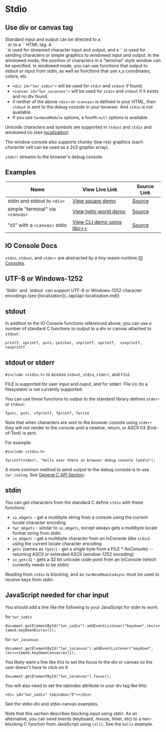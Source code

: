<h1>Stdio</h1>

<h2>Use div or canvas tag</h2>
Standard input and output can be directed to a `<div>` or to a `<canvas>` HTML tag.  A `<div>` is used for streamed character input and output, and a `<canvas>` is used for sending characters or simple graphics to windowed input and output.  In the windowed mode, the position of characters in a "terminal" style window can be specified.  In windowed mode, you can use functions that output to stdout or input from stdin, as well as functions that use x,y coordinates, colors, etc.

- `<div id="twr_iodiv">` will be used for `stdin` and `stdout` if found.
- `<canvas id="twr_iocanvas">` will be used for `stdin` and `stdout` if it exists and no div found. 
- if neither of the above `<div>` or `<canvas>` is defined in your HTML, then `stdout` is sent to the debug console in your browser. And `stdin` is not available.
- If you use `twrWasmModule` options, a fourth `null` options is available.

Unicode characters and symbols are supported in `stdout` and `stdin` and windowed i/o (see [localization](../api/api-localization.md)).

The window console also supports chunky (low res) graphics (each character cell can be used as a 2x3 graphic array). 

`stderr` streams to the browser's debug console.

<h2>Examples</h2>

| Name | View Live Link | Source Link |
| --------- | ------------ | ----------- |
| stdin and stdout to `<div>` | [View square demo](/examples/dist/stdio-div/index.html) | [Source](https://github.com/twiddlingbits/tiny-wasm-runtime/tree/main/examples/stdio-div) |
|simple "terminal" via `<canvas>`|[View hello world demo](/examples/dist/stdio-canvas/index.html)|[Source](https://github.com/twiddlingbits/tiny-wasm-runtime/tree/main/examples/stdio-canvas)|
|"cli" with a `<canvas>` stdio|[View CLI demo using libc++](/examples/dist/tests-user/index.html)|[Source](https://github.com/twiddlingbits/tiny-wasm-runtime/tree/main/examples/tests-user)|


<h2>IO Console Docs</h2>

`stdin`,  `stdout`, and `stderr` are abstracted by a tiny-wasm-runtime [IO Consoles](../api/api-c-con.md).

<h2>UTF-8 or Windows-1252</h2>
`Stdin` and `stdout` can support UTF-8 or Windows-1252 character encodings (see [localization](../api/api-localization.md))

<h2>stdout</h2>

In addition to the IO Console functions referenced above, you can use a number of standard C functions to output to a div or canvas attached to `stdout`:
~~~
printf, vprintf, puts, putchar, snprintf, sprintf,  vsnprintf, vasprintf
~~~

<h2>stdout or stderr</h2>

`#include <stdio.h>` to access `stdout`, `stdin`, `stderr`, and `FILE`.

FILE is supported for user input and ouput, and for stderr.  File i/o (to a filesystem) is not currently supported.

You can use these functions to output to the standard library defines `stderr` or `stdout`:
~~~
fputc, putc, vfprintf, fprintf, fwrite
~~~

Note that when characters are sent to the browser console using `stderr` they will not render to the console until a newline, return, or ASCII 03 (End-of-Text) is sent.

For example:
~~~
#include <stdio.h>

fprintf(stderr, "hello over there in browser debug console land\n");
~~~

A more common method to send output to the debug console is to use `twr_conlog`. See [General C API Section](../api/api-c-general.md).

<h2>stdin</h2>

You can get characters from the standard C define `stdin` with these functions:

- `io_mbgets` - get a multibyte string from a console using the current locale character encoding
- `twr_mbgets` - similar to `io_mbgets`, except always gets a multibyte locale format string from stdin.
- `io_mbgetc` - get a multibyte character from an IoConsole (like `stdin`) using the current locale character encoding
- `getc` (sames as `fgetc`) - get a single byte from a FILE * (IoConsole) -- returning ASCII or extended ASCII (window-1252 encoding)
- `io_getc32` - gets a 32 bit unicode code point from an IoConsole (which currently needs to be stdin)


Reading from `stdin` is blocking, and so `twrWasmModuleAsync` must be used to receive keys from stdin.

<h2>JavaScript needed for char input</h2>
You should add a line like the following to your JavaScript for stdin to work:

for `twr_iodiv`
~~~
document.getElementById("twr_iodiv").addEventListener("keydown",(ev)=>{amod.keyDownDiv(ev)});
~~~

for `twr_iocanvas`
~~~
document.getElementById("twr_iocanvas").addEventListener("keydown",(ev)=>{amod.keyDownCanvas(ev)});
~~~

You likely want a line like this to set the focus to the div or canvas so the user doesn't have to click on it:

~~~
document.getElementById("twr_iocanvas").focus();
~~~

You will also need to set the tabindex attribute in your div tag like this:

~~~
<div id="twr_iodiv" tabindex="0"></div>
~~~

See the stdio-div and stdio-canvas examples.

Note that this section describes blocking input using stdin.  As an alternative, you can send events (keyboard, mouse, timer, etc) to a non-blocking C function from JavaScript using `callC`.  See the `balls` example.



